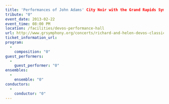 ```yaml
---
title: 'Performances of John Adams' City Noir with the Grand Rapids Symphony'
tribute: "0"
event_date: 2013-02-22
event_time: 08:00 PM
location: /facilities/devos-performance-hall
url: http://www.grsymphony.org/concerts/richard-and-helen-devos-classical-series/american-paris
ticket_information_url: 
program: 
  -
    composition: "0"
guest_performers: 
  -
    guest_performer: "0"
ensembles: 
  -
    ensemble: "0"
conductors: 
  -
    conductor: "0"
---
```

